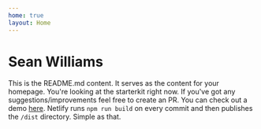 ```yaml
---
home: true
layout: Home
---
```

# Sean Williams

This is the README.md content. It serves as the content for your homepage. You're looking at the starterkit right now. If you've got any suggestions/improvements feel free to create an PR. You can check out a demo [here](https://vuepress-starter-demo.netlify.com/). Netlify runs `npm run build` on every commit and then publishes the `/dist` directory. Simple as that.

